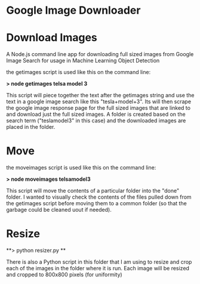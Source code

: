 # Google Image Downloader

# Download Images
A Node.js command line app for downloading full sized images from Google Image Search for usage in Machine Learning Object Detection

the getimages script is used like this on the command line:

**> node getimages telsa model 3**

This script will piece together the text after the getimages string and use the text in a google image search like this "tesla+model+3".  Its will then scrape the google image response page for the full sized images that are linked to and download just the full sized images.  A folder is created based on the search term ("teslamodel3" in this case) and the downloaded images are placed in the folder. 


# Move
the moveimages script is used like this on the command line:

**> node moveimages telsamodel3**

This script will move the contents of a particular folder into the "done" folder. I wanted to visually check the contents of the files pulled down from the getimages script before moving them to a common folder (so that the garbage could be cleaned uout if needed).

# Resize
**> python resizer.py **

There is also a Python script in this folder that I am using to resize and crop each of the images in the folder where it is run.  Each image will be resized and cropped to 800x800 pixels (for uniformity)
